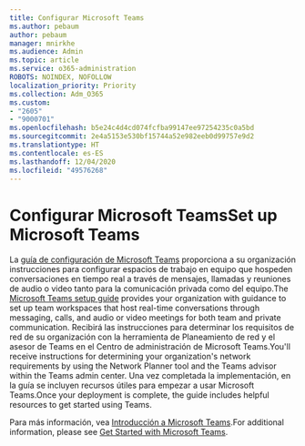 ```yaml
---
title: Configurar Microsoft Teams
ms.author: pebaum
author: pebaum
manager: mnirkhe
ms.audience: Admin
ms.topic: article
ms.service: o365-administration
ROBOTS: NOINDEX, NOFOLLOW
localization_priority: Priority
ms.collection: Adm_O365
ms.custom:
- "2605"
- "9000701"
ms.openlocfilehash: b5e24c4d4cd074fcfba99147ee97254235c0a5bd
ms.sourcegitcommit: 2e4a5153e530bf15744a52e982eeb0d99757e9d2
ms.translationtype: HT
ms.contentlocale: es-ES
ms.lasthandoff: 12/04/2020
ms.locfileid: "49576268"
---
```

# <a name="set-up-microsoft-teams"></a><span data-ttu-id="04e79-102">Configurar Microsoft Teams</span><span class="sxs-lookup"><span data-stu-id="04e79-102">Set up Microsoft Teams</span></span>

<span data-ttu-id="04e79-103">La  [guía de configuración de Microsoft Teams](https://aka.ms/teamsguidance)  proporciona a su organización instrucciones para configurar espacios de trabajo en equipo que hospeden conversaciones en tiempo real a través de mensajes, llamadas y reuniones de audio o video tanto para la comunicación privada como del equipo.</span><span class="sxs-lookup"><span data-stu-id="04e79-103">The  [Microsoft Teams setup guide](https://aka.ms/teamsguidance)  provides your organization with guidance to set up team workspaces that host real-time conversations through messaging, calls, and audio or video meetings for both team and private communication.</span></span> <span data-ttu-id="04e79-104">Recibirá las instrucciones para determinar los requisitos de red de su organización con la herramienta de Planeamiento de red y el asesor de Teams en el Centro de administración de Microsoft Teams.</span><span class="sxs-lookup"><span data-stu-id="04e79-104">You'll receive instructions for determining your organization's network requirements by using the Network Planner tool and the Teams advisor within the Teams admin center.</span></span> <span data-ttu-id="04e79-105">Una vez completada la implementación, en la guía se incluyen recursos útiles para empezar a usar Microsoft Teams.</span><span class="sxs-lookup"><span data-stu-id="04e79-105">Once your deployment is complete, the guide includes helpful resources to get started using Teams.</span></span>

<span data-ttu-id="04e79-106">Para más información, vea [Introducción a Microsoft Teams](https://docs.microsoft.com/microsoftteams/get-started-with-teams-quick-start).</span><span class="sxs-lookup"><span data-stu-id="04e79-106">For additional information, please see [Get Started with Microsoft Teams](https://docs.microsoft.com/microsoftteams/get-started-with-teams-quick-start).</span></span>
